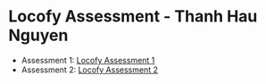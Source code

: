 # Locofy Assessment - Thanh Hau Nguyen

- Assessment 1: [Locofy Assessment 1](assessment_1)
- Assessment 2: [Locofy Assessment 2](assessment_2)
